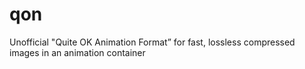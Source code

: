 # qon
Unofficial "Quite OK Animation Format” for fast, lossless compressed images in an animation container
